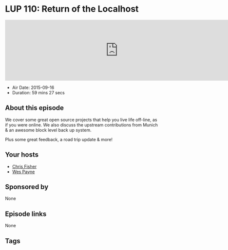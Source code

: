 # LUP 110: Return of the Localhost

<iframe src="https://player.fireside.fm/v2/RUkczH-V+5wpVgCZA?theme=dark" width="740" height="200" frameborder="0" scrolling="no"></iframe>

* Air Date: 2015-09-16
* Duration: 59 mins 27 secs

## About this episode

We cover some great open source projects that help you live life off-line, as if you were online. We also discuss the upstream contributions from Munich & an awesome block level back up system.

Plus some great feedback, a road trip update & more!


## Your hosts
* [Chris Fisher](https://linuxunplugged.com/hosts/chrislas)
* [Wes Payne](https://linuxunplugged.com/hosts/wes)

## Sponsored by

None



## Episode links

None



## Tags

